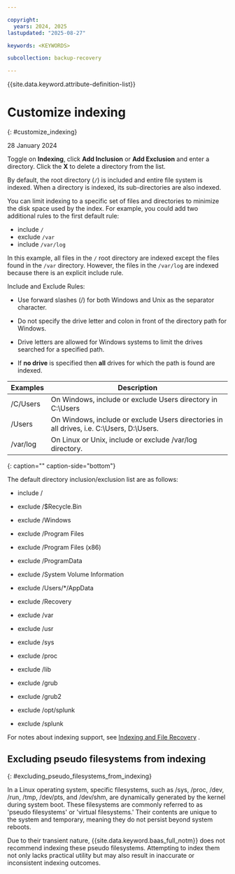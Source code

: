 ```yaml
---

copyright:
  years: 2024, 2025
lastupdated: "2025-08-27"

keywords: <KEYWORDS>

subcollection: backup-recovery

---
```


{{site.data.keyword.attribute-definition-list}}

# Customize indexing
{: #customize_indexing}

28 January 2024

Toggle on **Indexing**, click **Add Inclusion** or **Add Exclusion** and enter a directory. Click the **X** to delete a directory from the list.

By default, the root directory (`/`) is included and entire file system is indexed. When a directory is indexed, its sub-directories are also indexed.

You can limit indexing to a specific set of files and directories to minimize the disk space used by the index. For example, you could add two additional rules to the first default rule:

*   include `/`
*   exclude `/var`
*   include `/var/log`

In this example, all files in the `/` root directory are indexed except the files found in the `/var` directory. However, the files in the `/var/log` are indexed because there is an explicit include rule.

Include and Exclude Rules:

*   Use forward slashes (/) for both Windows and Unix as the separator character.
*   Do not specify the drive letter and colon in front of the directory path for Windows.

*   Drive letters are allowed for Windows systems to limit the drives searched for a specified path.

*   If **no drive** is specified then **all** drives for which the path is found are indexed.



| Examples | Description |
| --- | --- |
| /C/Users | On Windows, include or exclude Users directory in C:\\Users |
| /Users | On Windows, include or exclude Users directories in all drives, i.e. C:\\Users, D:\\Users. |
| /var/log | On Linux or Unix, include or exclude /var/log directory. |
{: caption="" caption-side="bottom"}

The default directory inclusion/exclusion list are as follows:

*   include /

*   exclude /$Recycle.Bin

*   exclude /Windows

*   exclude /Program Files

*   exclude /Program Files (x86)

*   exclude /ProgramData

*   exclude /System Volume Information

*   exclude /Users/\*/AppData

*   exclude /Recovery

*   exclude /var

*   exclude /usr

*   exclude /sys

*   exclude /proc

*   exclude /lib

*   exclude /grub

*   exclude /grub2

*   exclude /opt/splunk

*   exclude /splunk


For notes about indexing support, see [Indexing and File Recovery](../../ReleaseNotes/considerations.htm#Indexing) .

## Excluding pseudo filesystems from indexing
{: #excluding_pseudo_filesystems_from_indexing}

In a Linux operating system, specific filesystems, such as /sys, /proc, /dev, /run, /tmp, /dev/pts, and /dev/shm, are dynamically generated by the kernel during system boot. These filesystems are commonly referred to as 'pseudo filesystems' or 'virtual filesystems.' Their contents are unique to the system and temporary, meaning they do not persist beyond system reboots.

Due to their transient nature, {{site.data.keyword.baas_full_notm}} does not recommend indexing these pseudo filesystems. Attempting to index them not only lacks practical utility but may also result in inaccurate or inconsistent indexing outcomes.
